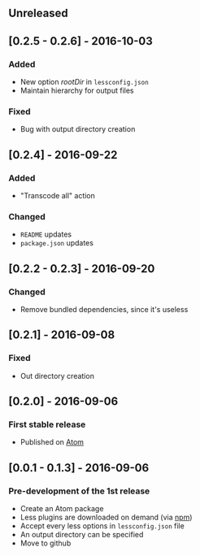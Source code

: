 ## Unreleased

## [0.2.5 - 0.2.6] - 2016-10-03
### Added
 * New option *rootDir* in `lessconfig.json`
 * Maintain hierarchy for output files

### Fixed
 * Bug with output directory creation

## [0.2.4] - 2016-09-22
### Added
 * "Transcode all" action

### Changed
 * `README` updates
 * `package.json` updates

## [0.2.2 - 0.2.3] - 2016-09-20
### Changed
 * Remove bundled dependencies, since it's useless

## [0.2.1]  - 2016-09-08
### Fixed
 * Out directory creation

## [0.2.0] - 2016-09-06
### First stable release
 * Published on [Atom](https://atom.io/)

## [0.0.1 - 0.1.3] - 2016-09-06
### Pre-development of the 1st release
 * Create an Atom package
 * Less plugins are downloaded on demand (via [npm](https://www.npmjs.com/package/npm))
 * Accept every less options in `lessconfig.json` file
 * An output directory can be specified
 * Move to github

